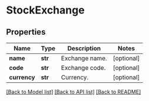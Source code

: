 # StockExchange

## Properties
Name | Type | Description | Notes
------------ | ------------- | ------------- | -------------
**name** | **str** | Exchange name. | [optional] 
**code** | **str** | Exchange code. | [optional] 
**currency** | **str** | Currency. | [optional] 

[[Back to Model list]](../README.md#documentation-for-models) [[Back to API list]](../README.md#documentation-for-api-endpoints) [[Back to README]](../README.md)


